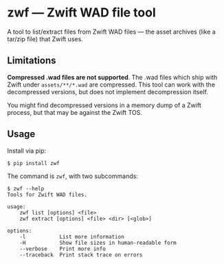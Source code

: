 # zwf — Zwift WAD file tool

A tool to list/extract files from Zwift WAD files — the asset archives (like a tar/zip file) that Zwift uses.

## Limitations

**Compressed .wad files are not supported**. The .wad files which ship with Zwift under `assets/**/*.wad` are compressed. This tool can work with the decompressed versions, but does not implement decompression itself. 

You might find decompressed versions in a memory dump of a Zwift process, but that may be against the Zwift TOS.

## Usage

Install via pip:

```commandline
$ pip install zwf
```

The command is `zwf`, with two subcommands:

```commandline
$ zwf --help
Tools for Zwift WAD files.

usage:
    zwf list [options] <file>
    zwf extract [options] <file> <dir> [<glob>]

options:
    -l           List more information
    -H           Show file sizes in human-readable form
    --verbose    Print more info
    --traceback  Print stack trace on errors
```
